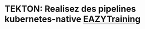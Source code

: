 # TEKTON: Realisez des pipelines  kubernetes-native [EAZYTraining](https://eazytraining.fr/cours/tekton-realisez-des-pipelines-kubernetes-native/)
